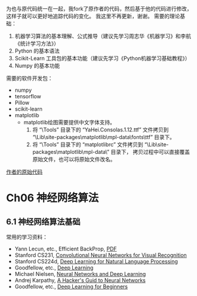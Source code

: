 为也与原代码统一在一起，我fork了原作者的代码，然后基于他的代码进行修改，这样子就可以更好地追踪代码的变化。
我这里不再更新，谢谢。
需要的理论基础：
1. 机器学习算法的基本理解、公式推导（建议先学习周志华《机器学习》和李航《统计学习方法》）
2. Python 的基本语法
3. Scikit-Learn 工具包的基本功能（建议先学习《Python机器学习基础教程》）
4. Numpy 的基本功能

需要的软件开发包：
- numpy 
- tensorflow
- Pillow
- scikit-learn
- matplotlib
    - matplotlib绘图需要提供中文字体支持。
        1. 将 “\Tools” 目录下的 “YaHei.Consolas.1.12.ttf” 文件拷贝到 “\Lib\site-packages\matplotlib\mpl-data\fonts\ttf” 目录下。
        2. 将 “\Tools” 目录下的 “matplotlibrc” 文件拷贝到 “\Lib\site-packages\matplotlib\mpl-data\” 目录下，
        拷贝过程中可以直接覆盖原始文件，也可以将原始文件改名。

[作者的原始代码](https://github.com/nfmcclure/tensorflow_cookbook)

# Ch06 神经网络算法

## 6.1 神经网络算法基础

常用的学习资料：
- Yann Lecun, etc., Efficient BackProp, [PDF](http://yann.lecun.com/exdb/publis/pdf/lecun-98b.pdf)
- Stanford CS231, [Convolutional Neural Networks for Visual Recognition](http://cs231n.stanford.edu)
- Stanford CS224d, [Deep Learning for Natural Language Processing](http://cs231n.stanford.edu)
- Goodfellow, etc., [Deep Learning](http://www.deeplearningbook.org)
- Michael Nielsen, [Neural Networks and Deep Learning](http://neuralnetworksanddeeplearning.com)
- Andrej Karpathy, [A Hacker's Guid to Neural Networks](http://karpathy.github.io/neuralnets/) 
- Goodfellow, etc., [Deep Learning for Beginners](http://randomekek.github.io/deep/deeplearning.html)

